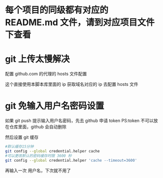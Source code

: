 # 每个项目的同级都有对应的 README.md 文件，请到对应项目文件下查看

# git 上传太慢解决

配置 github.com 的代理的 hosts 文件配置

这个直接使用本脚本库里面的 ip 获取域名对应的 ip 去配置 hosts 文件

# git 免输入用户名密码设置

如果 git push 提示输入用户名密码，先去 github 申请 token
PS:token 不可以放在仓库里面，github 会自动删除

然后设置 git 缓存

```bash
#默认缓存15分钟
git config --global credential.helper cache
#可以更改默认的密码缓存时限 3600 秒
git config --global credential.helper 'cache --timeout=3600'
```

再输入一次 用户名，下次就不用了
